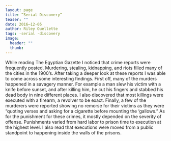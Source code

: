```yaml
---
layout: page
title: “Serial Discovery“
teaser: ""
date: 2016–12-05
author: Riley Ouellette
tags: -serial -discovery
image:
  header: ""
  thumb:
---
```


While reading The Egyptian Gazette I noticed that crime reports were frequently posted. Murdering, stealing, kidnapping, and riots filled many of the cities in the 1900’s. After taking a deeper look at these reports I was able to come across some interesting findings. First off, many of the murders happened in a savagery manner. For example a man slew his victim with a knife before sunset, and after killing him, he cut his fingers and stabbed his dead body in nine different places. I also discovered that most killings were executed with a firearm, a revolver to be exact. Finally, a few of the murderers were reported showing no remorse for their victims as they were “quoting verses and asking for a cigarette before mounting the ‘gallows.” As for the punishment for these crimes, it mostly depended on the severity of offense. Punishments varied from hard labor to prison time to execution at the highest level. I also read that executions were moved from a public standpoint to happening inside the walls of the prisons.
